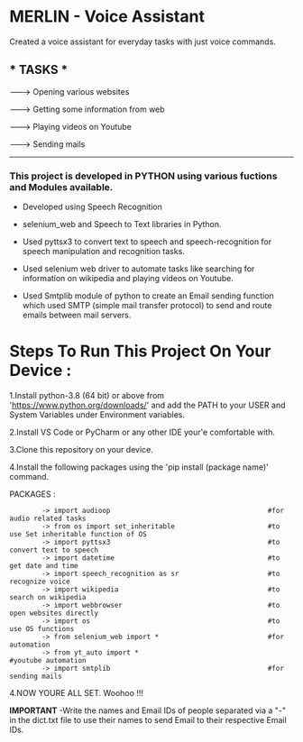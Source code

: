 # MERLIN - Voice Assistant


Created a voice assistant for everyday tasks with just voice commands.


 ## * TASKS * ##

---> Opening various websites 

---> Getting some information from web 

---> Playing videos on Youtube 

---> Sending mails 
<hr>

### This project is developed in PYTHON using various fuctions and Modules available. ###

- Developed using Speech Recognition 

-  selenium\_web and Speech to Text libraries in Python.

- Used pyttsx3 to convert text to speech and speech-recognition for speech manipulation and recognition tasks.

- Used selenium web driver to automate tasks like searching for information on wikipedia and playing videos on Youtube.

- Used Smtplib module of python to create an Email sending function which used SMTP (simple mail transfer protocol) to send and route emails between mail servers.


# Steps To Run This Project On Your Device : #

1.Install python-3.8 (64 bit) or above from 'https://www.python.org/downloads/' and add the PATH to your USER and System Variables under Environment variables. 

2.Install VS Code or PyCharm or any other IDE your'e comfortable with.

3.Clone this repository on your device.

4.Install the following packages using the 'pip install (package name)' command.

PACKAGES : 

            -> import audioop                                       #for audio related tasks
            -> from os import set_inheritable                       #to use Set inheritable function of OS
            -> import pyttsx3                                       #to convert text to speech
            -> import datetime                                      #to get date and time
            -> import speech_recognition as sr                      #to recognize voice
            -> import wikipedia                                     #to search on wikipedia
            -> import webbrowser                                    #to open websites directly
            -> import os                                            #to use OS functions
            -> from selenium_web import *                           #for automation 
            -> from yt_auto import *                                #youtube automation
            -> import smtplib                                       #for sending mails

            
4.NOW YOURE ALL SET. Woohoo !!!

**IMPORTANT**
-Write the names and Email IDs of people separated via a "-" in the dict.txt file to use their names to send Email to their respective Email IDs.
